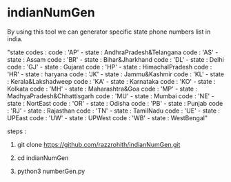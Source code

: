 # indianNumGen
By using this tool we can generator specific state phone numbers list in india.

"state codes : 
	 code : 'AP'  -  state : AndhraPradesh&Telangana
	 code : 'AS'  -  state : Assam
	 code : 'BR'  -  state : Bihar&Jharkhand 
	 code : 'DL'  -  state : Delhi
	 code : 'GJ'  -  state : Gujarat
	 code : 'HP'  -  state : HimachalPradesh
	 code : 'HR'  -  state : haryana
	 code : 'JK'  -  state : Jammu&Kashmir
	 code : 'KL'  -  state : Kerala&Lakshadweep
	 code : 'KA'  -  state : Karnataka
	 code : 'KO'  -  state : Kolkata
	 code : 'MH'  -  state : Maharashtra&Goa
	 code : 'MP'  -  state : MadhyaPradesh&Chhattisgarh
	 code : 'MU'  -  state : Mumbai
	 code : 'NE'  -  state : NortEast
	 code : 'OR'  -  state : Odisha
	 code : 'PB'  -  state : Punjab
	 code : 'RJ'  -  state : Rajasthan
	 code : 'TN'  -  state : TamilNadu
	 code : 'UE'  -  state : UPEast
	 code : 'UW'  -  state : UPWest
	 code : 'WB'  -  state : WestBengal"

steps :
  1) git clone https://github.com/razzrohith/indianNumGen.git
  
  2) cd indianNumGen
  
  3) python3 numberGen.py
 
